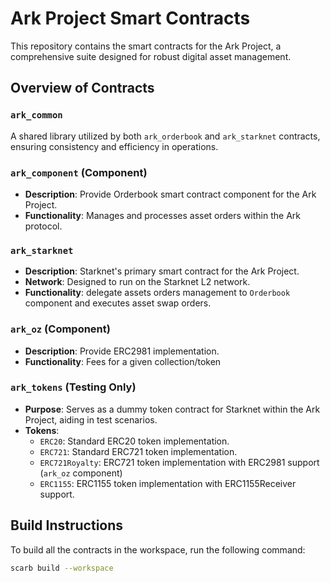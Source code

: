 # Ark Project Smart Contracts

This repository contains the smart contracts for the Ark Project, a comprehensive suite designed for robust digital asset management.

## Overview of Contracts

### `ark_common`

A shared library utilized by both `ark_orderbook` and `ark_starknet` contracts, ensuring consistency and efficiency in operations.

### `ark_component` (Component)

- **Description**: Provide Orderbook smart contract component for the Ark Project.
- **Functionality**: Manages and processes asset orders within the Ark protocol.

### `ark_starknet`

- **Description**: Starknet's primary smart contract for the Ark Project.
- **Network**: Designed to run on the Starknet L2 network.
- **Functionality**: delegate assets orders management to `Orderbook` component and executes asset swap orders.

### `ark_oz` (Component)

- **Description**: Provide ERC2981 implementation.
- **Functionality**: Fees for a given collection/token

### `ark_tokens` (Testing Only)

- **Purpose**: Serves as a dummy token contract for Starknet within the Ark Project, aiding in test scenarios.
- **Tokens**:
  - `ERC20`: Standard ERC20 token implementation.
  - `ERC721`: Standard ERC721 token implementation.
  - `ERC721Royalty`: ERC721 token implementation with ERC2981 support (`ark_oz` component)
  - `ERC1155`: ERC1155 token implementation with ERC1155Receiver support.

## Build Instructions

To build all the contracts in the workspace, run the following command:

```bash
scarb build --workspace
```
